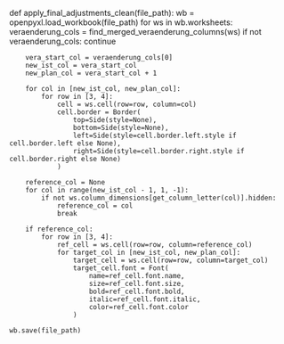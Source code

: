 def apply_final_adjustments_clean(file_path):
    wb = openpyxl.load_workbook(file_path)
    for ws in wb.worksheets:
        veraenderung_cols = find_merged_veraenderung_columns(ws)
        if not veraenderung_cols:
            continue

        vera_start_col = veraenderung_cols[0]
        new_ist_col = vera_start_col
        new_plan_col = vera_start_col + 1

        for col in [new_ist_col, new_plan_col]:
            for row in [3, 4]:
                cell = ws.cell(row=row, column=col)
                cell.border = Border(
                    top=Side(style=None),
                    bottom=Side(style=None),
                    left=Side(style=cell.border.left.style if cell.border.left else None),
                    right=Side(style=cell.border.right.style if cell.border.right else None)
                )

        reference_col = None
        for col in range(new_ist_col - 1, 1, -1):
            if not ws.column_dimensions[get_column_letter(col)].hidden:
                reference_col = col
                break

        if reference_col:
            for row in [3, 4]:
                ref_cell = ws.cell(row=row, column=reference_col)
                for target_col in [new_ist_col, new_plan_col]:
                    target_cell = ws.cell(row=row, column=target_col)
                    target_cell.font = Font(
                        name=ref_cell.font.name,
                        size=ref_cell.font.size,
                        bold=ref_cell.font.bold,
                        italic=ref_cell.font.italic,
                        color=ref_cell.font.color
                    )

    wb.save(file_path)
